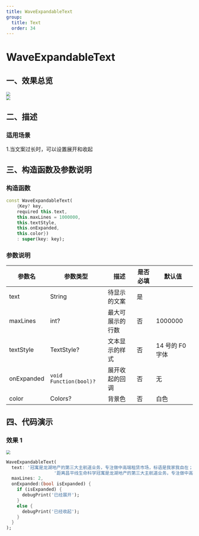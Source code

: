 ```yaml
---
title: WaveExpandableText
group:
  title: Text
  order: 34
---
```


# WaveExpandableText

## 一、效果总览

<img src="./img/WaveExpandableTextIntro1.png" style="zoom:67%;" />
<br />
<img src="./img/WaveExpandableTextIntro2.png" style="zoom:67%;" />

## 二、描述

### 适用场景

1.当文案过长时，可以设置展开和收起

## 三、构造函数及参数说明

### 构造函数

```dart
const WaveExpandableText(
    {Key? key,
    required this.text,
    this.maxLines = 1000000,
    this.textStyle,
    this.onExpanded,
    this.color})
    : super(key: key);
```

### 参数说明

| **参数名** | **参数类型**           | **描述**         | **是否必填** | **默认值**      |
| ---------- | ---------------------- | ---------------- | ------------ | --------------- |
| text       | String                 | 待显示的文案     | 是           |                 |
| maxLines   | int?                   | 最大可展示的行数 | 否           | 1000000         |
| textStyle  | TextStyle?             | 文本显示的样式   | 否           | 14 号的 F0 字体 |
| onExpanded | `void Function(bool)?` | 展开收起的回调   | 否           | 无              |
| color      | Colors?                | 背景色           | 否           | 白色            |

## 四、代码演示

### 效果 1

<img src="./img/WaveExpandableTextIntro1.png" style="zoom:67%;" />

```dart
WaveExpandableText(
  text: '冠寓是龙湖地产的第三大主航道业务，专注做中高端租赁市场，标语是我家我自在；门店位于昌平区390号，'
                  '距离昌平线生命科学冠寓是龙湖地产的第三大主航道业务，专注做中高端租赁市场，标语是我家我自在标语是我家我自在。',
  maxLines: 2,
  onExpanded:(bool isExpanded) {
    if (isExpanded) {
      debugPrint('已经展开');
    }
    else {
      debugPrint('已经收起');
    }
  }
);
```
